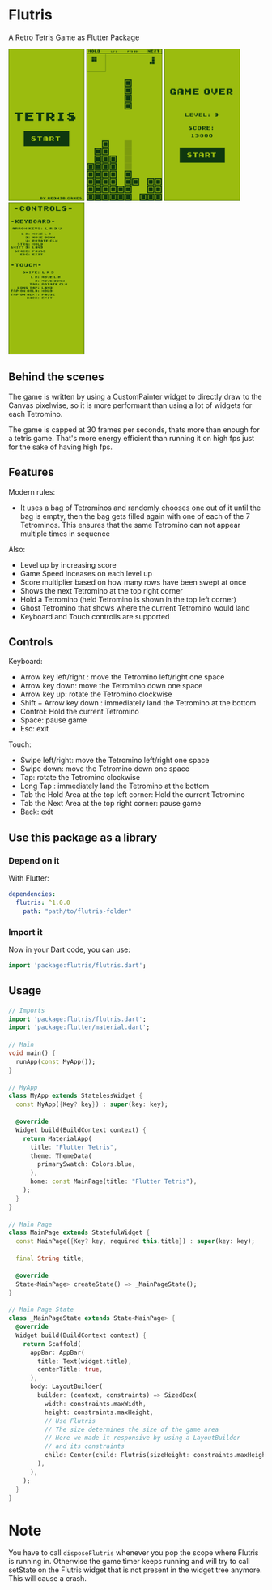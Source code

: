 # Flutris
A Retro Tetris Game as Flutter Package


<img src="shots/shot01.png" width="150" height="300" />
<img src="shots/shot02.png" width="150" height="300" />
<img src="shots/shot03.png" width="150" height="300" />
<img src="shots/shot04.png" width="150" height="300" />

## Behind the scenes
The game is written by using a CustomPainter widget to directly draw to the Canvas pixelwise, so it is more performant than using a lot of widgets for each Tetromino.

The game is capped at 30 frames per seconds, thats more than enough
for a tetris game. That's more energy efficient than running it on high fps just for the sake of having high fps.

## Features

Modern rules:

- It uses a bag of Tetrominos and randomly chooses one out of it until the bag is empty, then the bag gets filled again with one of each of the 7 Tetrominos. This ensures that the same Tetromino can not appear multiple times in sequence



Also:
- Level up by increasing score
- Game Speed inceases on each level up
- Score multiplier based on how many rows have been swept at once
- Shows the next Tetromino at the top right corner
- Hold a Tetromino (held Tetromino is shown in the top left corner)
- Ghost Tetromino that shows where the current Tetromino would land
- Keyboard and Touch controlls are supported

## Controls
Keyboard:
- Arrow key left/right : move the Tetromino left/right one space
- Arrow key down: move the Tetromino down one space
- Arrow key up: rotate the Tetromino clockwise
- Shift + Arrow key down : immediately land the Tetromino at the bottom
- Control: Hold the current Tetromino
- Space: pause game
- Esc: exit

Touch:
- Swipe left/right: move the Tetromino left/right one space
- Swipe down: move the Tetromino down one space
- Tap: rotate the Tetromino clockwise
- Long Tap : immediately land the Tetromino at the bottom
- Tab the Hold Area at the top left corner: Hold the current Tetromino
- Tab the Next Area at the top right corner: pause game
- Back: exit 


## Use this package as a library

### Depend on it

With Flutter:

```yaml
dependencies:
  flutris: ^1.0.0
    path: "path/to/flutris-folder"
```

### Import it
Now in your Dart code, you can use:
```dart
import 'package:flutris/flutris.dart';
```


## Usage
```dart
// Imports
import 'package:flutris/flutris.dart';
import 'package:flutter/material.dart';

// Main
void main() {
  runApp(const MyApp());
}

// MyApp
class MyApp extends StatelessWidget {
  const MyApp({Key? key}) : super(key: key);

  @override
  Widget build(BuildContext context) {
    return MaterialApp(
      title: "Flutter Tetris",
      theme: ThemeData(
        primarySwatch: Colors.blue,
      ),
      home: const MainPage(title: "Flutter Tetris"),
    );
  }
}

// Main Page
class MainPage extends StatefulWidget {
  const MainPage({Key? key, required this.title}) : super(key: key);

  final String title;

  @override
  State<MainPage> createState() => _MainPageState();
}

// Main Page State
class _MainPageState extends State<MainPage> {
  @override
  Widget build(BuildContext context) {
    return Scaffold(
      appBar: AppBar(
        title: Text(widget.title),
        centerTitle: true,
      ),
      body: LayoutBuilder(
        builder: (context, constraints) => SizedBox(
          width: constraints.maxWidth,
          height: constraints.maxHeight,
          // Use Flutris
          // The size determines the size of the game area
          // Here we made it responsive by using a LayoutBuilder
          // and its constraints
          child: Center(child: Flutris(sizeHeight: constraints.maxHeight, muteSound: false, muteMusic: false)),
        ),
      ),
    );
  }
}

```

# Note

You have to call `disposeFlutris` whenever you pop the scope where Flutris is running in. Otherwise the game timer keeps running and will try to call setState on the Flutris widget that is not present in the widget tree anymore. This will cause a crash.

